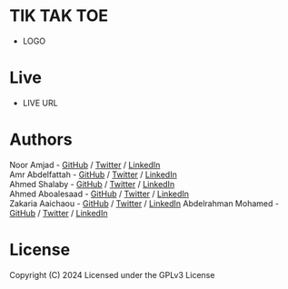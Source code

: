 # TIK TAK TOE
- LOGO
# Live
- LIVE URL
# Authors
Noor Amjad - [GitHub](https://github.com/Justxd22) / [Twitter](https://twitter.com/_xd222) / [LinkedIn](https://www.linkedin.com/in/noor-amjad-xd)  
Amr Abdelfattah - [GitHub](https://github.com/0x3mr) / [Twitter](https://twitter.com/an0n_amr) / [LinkedIn](https://www.linkedin.com/in/amrabdelfattah/)  
Ahmed Shalaby - [GitHub](https://github.com/Madiocre) / [Twitter](https://twitter.com/Ahmed_K_Shalaby) / [LinkedIn](https://www.linkedin.com/in/ahmed-shalaby-31a03a235/)  
Ahmed Aboalesaad - [GitHub](https://github.com/Ahmed-Aboalasaad) / [Twitter]() / [LinkedIn]()  
Zakaria Aaichaou - [GitHub](https://github.com/Z-Sitawi) / [Twitter]() / [LinkedIn]() 
Abdelrahman Mohamed - [GitHub](https://github.com/hackerSa3edy) / [Twitter]() / [LinkedIn]() 


# License
Copyright (C) 2024 
Licensed under the GPLv3 License